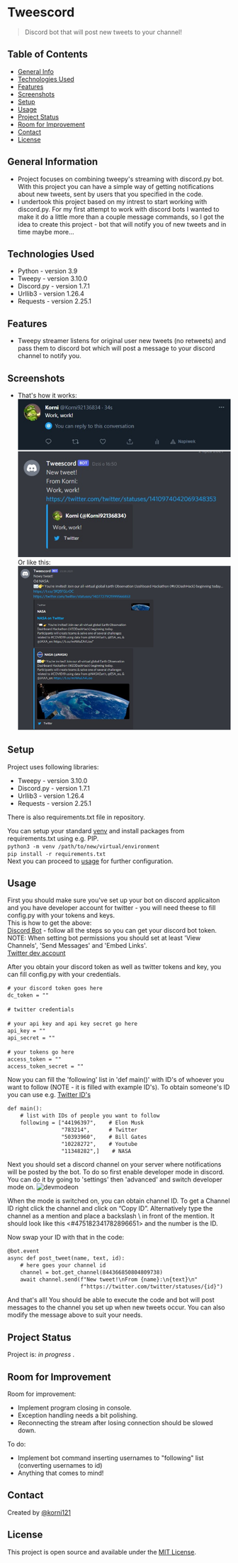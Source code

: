 # Tweescord
>Discord bot that will post new tweets to your channel!


## Table of Contents
* [General Info](#general-information)
* [Technologies Used](#technologies-used)
* [Features](#features)
* [Screenshots](#screenshots)
* [Setup](#setup)
* [Usage](#usage)
* [Project Status](#project-status)
* [Room for Improvement](#room-for-improvement)
* [Contact](#contact)
* [License](#license)

## General Information
- Project focuses on combining tweepy's streaming with discord.py bot. With this project you can have a simple way of getting notifications about new tweets, sent by users that you specified in the code. 
- I undertook this project based on my intrest to start working with discord.py. For my first attempt to work with discord bots I wanted to make it do a little more than a couple message commands, so I got the idea to create this project - bot that will notify you of new tweets and in time maybe more...


## Technologies Used
- Python - version 3.9
- Tweepy - version 3.10.0
- Discord.py - version 1.7.1
- Urllib3 - version 1.26.4
- Requests - version 2.25.1


## Features
- Tweepy streamer listens for original user new tweets (no retweets) and pass them to discord bot which will post a message to your discord channel to notify you.


## Screenshots
- That's how it works:  
![MyTweet](./img/twt1.jpg)  
![Discord1](./img/dsc1.jpg)  
Or like this:  
![Discord2](./img/dsc2.jpg)

## Setup
Project uses following libraries:
- Tweepy - version 3.10.0
- Discord.py - version 1.7.1
- Urllib3 - version 1.26.4
- Requests - version 2.25.1

There is also requirements.txt file in repository.

You can setup your standard [venv](https://docs.python.org/3/library/venv.html) and install packages from requirements.txt using e.g. PIP.  
```python3 -m venv /path/to/new/virtual/environment```  
```pip install -r requirements.txt```  
Next you can proceed to [usage](#usage) for further configuration.


## Usage
First you should make sure you've set up your bot on discord applicaiton and you have developer account for twitter - you will need theese to fill config.py with your tokens and keys.  
This is how to get the above:  
[Discord Bot](https://discordpy.readthedocs.io/en/stable/discord.html) - follow all the steps so you can get your discord bot token. NOTE: When setting bot permissions you should set at least 'View Channels', 'Send Messages' and 'Embed Links'.  
[Twitter dev account](https://dev.to/sumedhpatkar/beginners-guide-how-to-apply-for-a-twitter-developer-account-1kh7)  


After you obtain your discord token as well as twitter tokens and key, you can fill config.py with your credentials.
```
# your discord token goes here
dc_token = ""

# twitter credentials

# your api key and api key secret go here
api_key = ""
api_secret = ""

# your tokens go here
access_token = ""
access_token_secret = ""
```


Now you can fill the 'following' list in 'def main()' with ID's of whoever you want to follow (NOTE - it is filled with example ID's). To obtain someone's ID you can use e.g. [Twitter ID's](https://tweeterid.com/)
```
def main():
    # list with IDs of people you want to follow
    following = ["44196397",    # Elon Musk
                 "783214",      # Twitter
                 "50393960",    # Bill Gates
                 "10228272",    # Youtube
                 "11348282",]    # NASA 
```


Next you should set a discord channel on your server where notifications will be posted by the bot. To do so first enable developer mode in discord. You can do it by going to 'settings' then 'advanced' and switch developer mode on.
![devmodeon](./img/dscdev.jpg)

When the mode is switched on, you can obtain channel ID. To get a Channel ID right click the channel and click on “Copy ID”. Alternatively type the channel as a mention and place a backslash \ in front of the mention. It should look like this <#475182341782896651> and the number is the ID.

Now swap your ID with that in the code:
```
@bot.event
async def post_tweet(name, text, id):
    # here goes your channel id
    channel = bot.get_channel(844366850804809738)
    await channel.send(f"New tweet!\nFrom {name}:\n{text}\n"
                       f"https://twitter.com/twitter/statuses/{id}")
```


And that's all! You should be able to execute the code and bot will post messages to the channel you set up when new tweets occur. You can also modify the message above to suit your needs.

## Project Status
Project is: _in progress_ .


## Room for Improvement
Room for improvement:
- Implement program closing in console.
- Exception handling needs a bit polishing.
- Reconnecting the stream after losing connection should be slowed down.

To do:
- Implement bot command inserting usernames to "following" list (converting usernames to id)
- Anything that comes to mind!


## Contact
Created by [@korni121](https://www.github.com/korni121)


## License
This project is open source and available under the [MIT License]().
